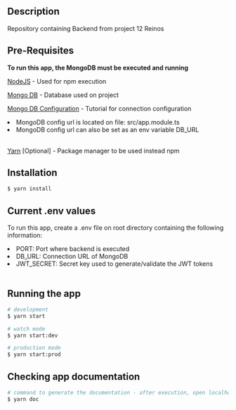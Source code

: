 ## Description

Repository containing Backend from project 12 Reinos

## Pre-Requisites

<b>To run this app, the MongoDB must be executed and running</b>

[NodeJS](https://nodejs.org/) - Used for npm execution

[Mongo DB](https://www.mongodb.com) - Database used on project

[Mongo DB Configuration](https://docs.mongodb.com/manual/reference/connection-string/) - Tutorial for connection configuration

<li>MongoDB config url is located on file: src/app.module.ts </li>
<li>MongoDB config url can also be set as an env variable DB_URL </li><br/>

[Yarn](https://yarnpkg.com/) [Optional] - Package manager to be used instead npm

## Installation

```bash
$ yarn install
```

## Current .env values

To run this app, create a .env file on root directory containing the following information:

<li>PORT: Port where backend is executed </li>
<li>DB_URL: Connection URL of MongoDB </li>
<li>JWT_SECRET: Secret key used to generate/validate the JWT tokens </li><br/>

## Running the app

```bash
# development
$ yarn start

# watch mode
$ yarn start:dev

# production mode
$ yarn start:prod
```

## Checking app documentation

```bash
# command to generate the documentation - after execution, open localhost:8080 to see the info
$ yarn doc
```

